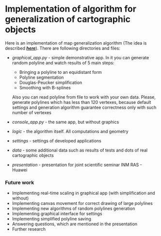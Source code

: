 # Implementation of algorithm for generalization of cartographic objects 

Here is an implementation of map generalization algorithm (The idea is described [_**here**_](https://www.semanticscholar.org/paper/Fractal-and-Computational-Geometry-for-Generalizing-Edelsbrunner-Musin/36ad28df1593df9a9354b68a1b31a9bba63b4db1)).
There are following directories and files:
- *graphical_app.py* - simple demonstrative app. In it you can generate random polyline and watch results of 5 main steps:
    - Bringing a polyline to an equidistant form
    - Polyline segmentation
    - Douglas-Peucker simplification
    - Smoothing with B-splines
  
    Also you can read polyline from file to work with your own data.
    Please, generate polylines which has less than 120 vertexes, because default settings and generation algorithm guarantee correctness only with such number of vertexes
- *console_app.py* - the same app, but without graphics
- *logic* - the algorithm itself. All computations and geometry
- *settings* - settings of developed applications
- *data* - some additional data such as results of tests and dots of real cartographic objects
- *presentation* - presentation for joint scientific seminar INM RAS - Huawei
### Future work
- Implementing real-time scaling in graphical app (with simplification and without)
- Implementing canvas movement for correct drawing of large polylines
- Implementing new algorithms of random polylines generation
- Implementing graphical interface for settings
- Implementing simplified polyline saving
- Answering questions, which are mentioned in the presentation
- Further research